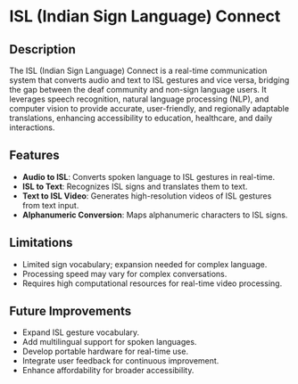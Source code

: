 # ISL (Indian Sign Language) Connect

## Description
The ISL (Indian Sign Language) Connect is a real-time communication system that converts audio and text to ISL gestures and vice versa, bridging the gap between the deaf community and non-sign language users. It leverages speech recognition, natural language processing (NLP), and computer vision to provide accurate, user-friendly, and regionally adaptable translations, enhancing accessibility to education, healthcare, and daily interactions.

## Features
- **Audio to ISL**: Converts spoken language to ISL gestures in real-time.
- **ISL to Text**: Recognizes ISL signs and translates them to text.
- **Text to ISL Video**: Generates high-resolution videos of ISL gestures from text input.
- **Alphanumeric Conversion**: Maps alphanumeric characters to ISL signs.

## Limitations
- Limited sign vocabulary; expansion needed for complex language.
- Processing speed may vary for complex conversations.
- Requires high computational resources for real-time video processing.

## Future Improvements
- Expand ISL gesture vocabulary.
- Add multilingual support for spoken languages.
- Develop portable hardware for real-time use.
- Integrate user feedback for continuous improvement.
- Enhance affordability for broader accessibility.

